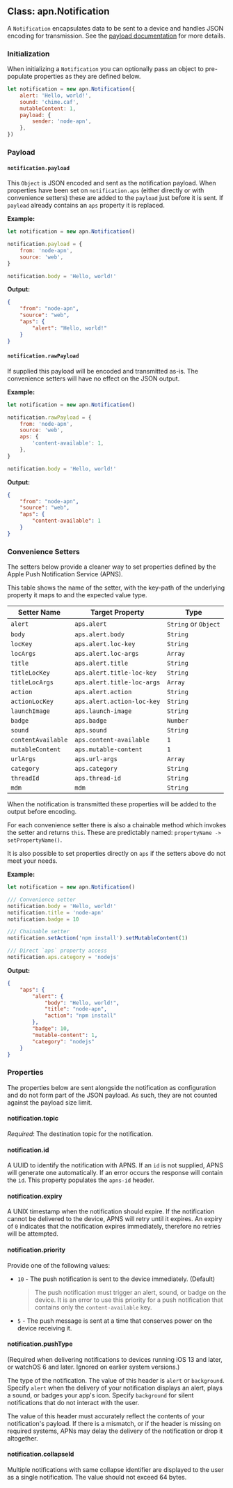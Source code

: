 ## Class: apn.Notification

A `Notification` encapsulates data to be sent to a device and handles JSON encoding for transmission. See the [payload documentation][pl] for more details.

### Initialization

When initializing a `Notification` you can optionally pass an object to pre-populate properties as they are defined below.

```javascript
let notification = new apn.Notification({
	alert: 'Hello, world!',
	sound: 'chime.caf',
	mutableContent: 1,
	payload: {
		sender: 'node-apn',
	},
})
```

### Payload

#### `notification.payload`

This `Object` is JSON encoded and sent as the notification payload. When properties have been set on `notification.aps` (either directly or with convenience setters) these are added to the `payload` just before it is sent. If `payload` already contains an `aps` property it is replaced.

**Example:**

```javascript
let notification = new apn.Notification()

notification.payload = {
	from: 'node-apn',
	source: 'web',
}

notification.body = 'Hello, world!'
```

**Output:**

```json
{
	"from": "node-apn",
	"source": "web",
	"aps": {
		"alert": "Hello, world!"
	}
}
```

#### `notification.rawPayload`

If supplied this payload will be encoded and transmitted as-is. The convenience setters will have no effect on the JSON output.

**Example:**

```javascript
let notification = new apn.Notification()

notification.rawPayload = {
	from: 'node-apn',
	source: 'web',
	aps: {
		'content-available': 1,
	},
}

notification.body = 'Hello, world!'
```

**Output:**

```json
{
	"from": "node-apn",
	"source": "web",
	"aps": {
		"content-available": 1
	}
}
```

### Convenience Setters

The setters below provide a cleaner way to set properties defined by the Apple Push Notification Service (APNS).

This table shows the name of the setter, with the key-path of the underlying property it maps to and the expected value type.

| Setter Name        | Target Property            | Type                 |
| ------------------ | -------------------------- | -------------------- |
| `alert`            | `aps.alert`                | `String` or `Object` |
| `body`             | `aps.alert.body`           | `String`             |
| `locKey`           | `aps.alert.loc-key`        | `String`             |
| `locArgs`          | `aps.alert.loc-args`       | `Array`              |
| `title`            | `aps.alert.title`          | `String`             |
| `titleLocKey`      | `aps.alert.title-loc-key`  | `String`             |
| `titleLocArgs`     | `aps.alert.title-loc-args` | `Array`              |
| `action`           | `aps.alert.action`         | `String`             |
| `actionLocKey`     | `aps.alert.action-loc-key` | `String`             |
| `launchImage`      | `aps.launch-image`         | `String`             |
| `badge`            | `aps.badge`                | `Number`             |
| `sound`            | `aps.sound`                | `String`             |
| `contentAvailable` | `aps.content-available`    | `1`                  |
| `mutableContent`   | `aps.mutable-content`      | `1`                  |
| `urlArgs`          | `aps.url-args`             | `Array`              |
| `category`         | `aps.category`             | `String`             |
| `threadId`         | `aps.thread-id`            | `String`             |
| `mdm`              | `mdm`                      | `String`             |

When the notification is transmitted these properties will be added to the output before encoding.

For each convenience setter there is also a chainable method which invokes the setter and returns `this`. These are predictably named: `propertyName -> setPropertyName()`.

It is also possible to set properties directly on `aps` if the setters above do not meet your needs.

**Example:**

```javascript
let notification = new apn.Notification()

/// Convenience setter
notification.body = 'Hello, world!'
notification.title = 'node-apn'
notification.badge = 10

/// Chainable setter
notification.setAction('npm install').setMutableContent(1)

/// Direct `aps` property access
notification.aps.category = 'nodejs'
```

**Output:**

```json
{
	"aps": {
		"alert": {
			"body": "Hello, world!",
			"title": "node-apn",
			"action": "npm install"
		},
		"badge": 10,
		"mutable-content": 1,
		"category": "nodejs"
	}
}
```

### Properties

The properties below are sent alongside the notification as configuration and do not form part of the JSON payload. As such, they are not counted against the payload size limit.

#### notification.topic

_Required_: The destination topic for the notification.

#### notification.id

A UUID to identify the notification with APNS. If an `id` is not supplied, APNS will generate one automatically. If an error occurs the response will contain the `id`. This property populates the `apns-id` header.

#### notification.expiry

A UNIX timestamp when the notification should expire. If the notification cannot be delivered to the device, APNS will retry until it expires. An expiry of `0` indicates that the notification expires immediately, therefore no retries will be attempted.

#### notification.priority

Provide one of the following values:

- `10` - The push notification is sent to the device immediately. (Default)
  > The push notification must trigger an alert, sound, or badge on the device. It is an error to use this priority for a push notification that contains only the `content-available` key.
- `5` - The push message is sent at a time that conserves power on the device receiving it.

#### notification.pushType

(Required when delivering notifications to devices running iOS 13 and later, or watchOS 6 and later. Ignored on earlier system versions.)

The type of the notification. The value of this header is `alert` or `background`. Specify `alert` when the delivery of your notification displays an alert, plays a sound, or badges your app's icon. Specify `background` for silent notifications that do not interact with the user.

The value of this header must accurately reflect the contents of your notification's payload. If there is a mismatch, or if the header is missing on required systems, APNs may delay the delivery of the notification or drop it altogether.

#### notification.collapseId

Multiple notifications with same collapse identifier are displayed to the user as a single notification. The value should not exceed 64 bytes.

[pl]: https://developer.apple.com/library/content/documentation/NetworkingInternet/Conceptual/RemoteNotificationsPG/CreatingtheNotificationPayload.html 'Local and Push Notification Programming Guide: Apple Push Notification Service'
